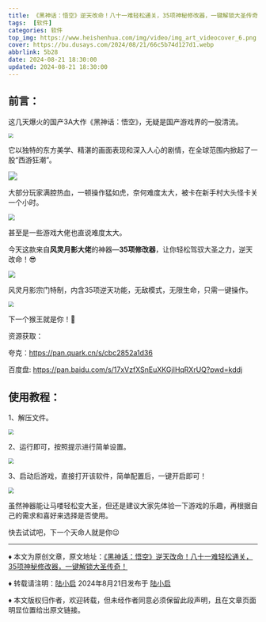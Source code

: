 ```yaml
---
title: 《黑神话：悟空》逆天改命！八十一难轻松通关，35项神秘修改器，一键解锁大圣传奇！
tags:  [软件]
categories: 软件
top_img: https://www.heishenhua.com/img/video/img_art_videocover_6.png
cover: https://bu.dusays.com/2024/08/21/66c5b74d127d1.webp                       
abbrlink: 5b28
date: 2024-08-21 18:30:00
updated: 2024-08-21 18:30:00
---
```


## 前言：

这几天爆火的国产3A大作《黑神话：悟空》，无疑是国产游戏界的一股清流。



<img src="https://bu.dusays.com/2024/08/21/66c5b54ef2f65.png" style="zoom: 60%;" />



它以独特的东方美学、精湛的画面表现和深入人心的剧情，在全球范围内掀起了一股“西游狂潮”。



<img src="https://bu.dusays.com/2024/08/21/66c5b4b0afda8.gif" style="zoom:110%;" />



大部分玩家满腔热血，一顿操作猛如虎，奈何难度太大，被卡在新手村大头怪卡关一个小时。



<img src="https://bu.dusays.com/2024/08/21/66c5b4a692f4c.gif" style="zoom:80%;" />



甚至是一些游戏大佬也直说难度太大。

今天这款来自**风灵月影大佬**的神器—**35项修改器**，让你轻松驾驭大圣之力，逆天改命！😎



<img src="https://bu.dusays.com/2024/08/21/66c5b671f4159.jpg" style="zoom:90%;" />




风灵月影宗门特制，内含35项逆天功能，无敌模式，无限生命，只需一键操作。



<img src="https://bu.dusays.com/2024/08/21/66c5b49e3d3f4.webp" style="zoom:70%;" />



下一个猴王就是你！🐒



资源获取：

夸克：https://pan.quark.cn/s/cbc2852a1d36

百度盘: https://pan.baidu.com/s/17xVzfXSnEuXKGjIHqRXrUQ?pwd=kddj



## 使用教程：



1、解压文件。



<img src="https://bu.dusays.com/2024/08/21/66c5b9b950d5a.webp" style="zoom:70%;" />



2、运行即可，按照提示进行简单设置。



<img src="https://bu.dusays.com/2024/08/21/66c5b9b952b65.webp" style="zoom:70%;" />



3、启动后游戏，直接打开该软件，简单配置后，一键开启即可！



<img src="https://bu.dusays.com/2024/08/21/66c5b49e3d3f4.webp" style="zoom:70%;" />



虽然神器能让马喽轻松变大圣，但还是建议大家先体验一下游戏的乐趣，再根据自己的需求和喜好来选择是否使用。

快去试试吧，下一个天命人就是你😉



------

♦ 本文为原创文章，原文地址：[《黑神话：悟空》逆天改命！八十一难轻松通关，35项神秘修改器，一键解锁大圣传奇！](https://mp.weixin.qq.com/s/PBxzHrlsiJBkWg9lINrujw)

♦ 转载请注明：[陆小启](https://www.lxqxm.top/posts/5b28.html)  2024年8月21日发布于 [陆小启](https://www.lxqxm.top//)

♦ 本文版权归作者，欢迎转载，但未经作者同意必须保留此段声明，且在文章页面明显位置给出原文链接。
